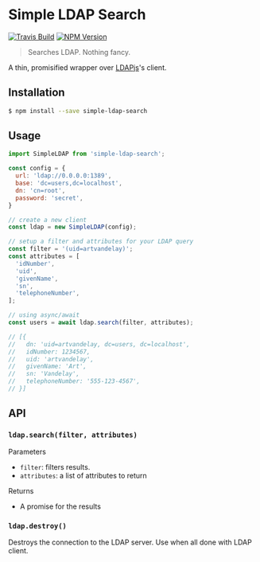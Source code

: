 # Simple LDAP Search

[![Travis Build](https://img.shields.io/travis/jxjj/simple-ldap-search.svg?style=flat)](https://travis-ci.org/jxjj/simple-ldap-search)
[![NPM Version](https://img.shields.io/npm/v/simple-ldap-search.svg)](https://www.npmjs.com/package/simple-ldap-search)

> Searches LDAP. Nothing fancy.

A thin, promisified wrapper over [LDAPjs](http://ldapjs.org)'s client.

## Installation
```sh
$ npm install --save simple-ldap-search
```

## Usage

```js
import SimpleLDAP from 'simple-ldap-search';

const config = {
  url: 'ldap://0.0.0.0:1389',
  base: 'dc=users,dc=localhost',
  dn: 'cn=root',
  password: 'secret',
}

// create a new client
const ldap = new SimpleLDAP(config);

// setup a filter and attributes for your LDAP query
const filter = '(uid=artvandelay)';
const attributes = [
  'idNumber',
  'uid',
  'givenName',
  'sn',
  'telephoneNumber',
];

// using async/await
const users = await ldap.search(filter, attributes);

// [{
//   dn: 'uid=artvandelay, dc=users, dc=localhost',
//   idNumber: 1234567,
//   uid: 'artvandelay',
//   givenName: 'Art',
//   sn: 'Vandelay',
//   telephoneNumber: '555-123-4567',
// }]

```

## API

### `ldap.search(filter, attributes)`

Parameters
  - `filter`: filters results.
  - `attributes`: a list of attributes to return

Returns
  - A promise for the results

### `ldap.destroy()`
Destroys the connection to the LDAP server. Use when all done with LDAP client.
